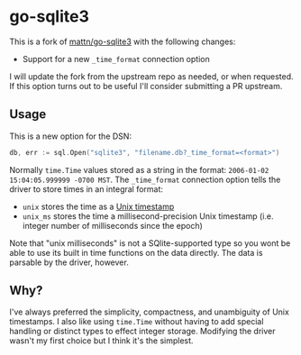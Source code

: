 # go-sqlite3

This is a fork of [mattn/go-sqlite3](https://github.com/mattn/go-sqlite3) with the following changes:

- Support for a new `_time_format` connection option

I will update the fork from the upstream repo as needed, or when requested. If this option turns out to be
useful I'll consider submitting a PR upstream.

## Usage

This is a new option for the DSN:

```go
db, err := sql.Open("sqlite3", "filename.db?_time_format=<format>")
```

Normally `time.Time` values stored as a string in the format: `2006-01-02 15:04:05.999999 -0700 MST`.
The `_time_format` connection option tells the driver to store times in an integral format:

- `unix` stores the time as a [Unix timestamp](https://en.wikipedia.org/wiki/Unix_time)
- `unix_ms` stores the time a millisecond-precision Unix timestamp (i.e. integer number of milliseconds since the epoch)

Note that "unix milliseconds" is not a SQlite-supported type so you wont be able to use its built in time functions on the data directly. The data is parsable by the driver, however.

## Why?

I've always preferred the simplicity, compactness, and unambiguity of Unix timestamps. I also like using `time.Time` without having to add special handling or distinct types to effect integer storage. Modifying the driver wasn't my first choice but I think it's the simplest.
